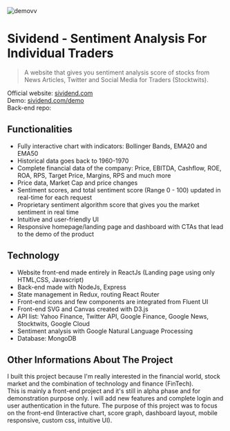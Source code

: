 
<img src="https://github.com/rey2424/sividend/blob/master/src/images/demovv.gif" alt="demovv">

# Sividend - Sentiment Analysis For Individual Traders
> A website that gives you sentiment analysis score of stocks from News Articles, Twitter and Social Media for Traders (Stocktwits).

Official website: [sividend.com](https://sividend.com) <br>
Demo: [sividend.com/demo](https://sividend.com/demo) <br>
Back-end repo: 


## Functionalities

- Fully interactive chart with indicators: Bollinger Bands, EMA20 and EMA50
- Historical data goes back to 1960-1970
- Complete financial data of the company: Price, EBITDA, Cashflow, ROE, ROA, RPS, Target Price, Margins, RPS and much more
- Price data, Market Cap and price changes
- Sentiment scores, and total sentiment score (Range 0 - 100) updated in real-time for each request
- Proprietary sentiment algorithm score that gives you the market sentiment in real time
- Intuitive and user-friendly UI
- Responsive homepage/landing page and dashboard with CTAs that lead to the demo of the product

## Technology

- Website front-end made entirely in ReactJs (Landing page using only HTML,CSS, Javascript)
- Back-end made with NodeJs, Express
- State management in Redux, routing React Router
- Front-end icons and few components are integrated from Fluent UI 
- Front-end SVG and Canvas created with D3.js
- API list: Yahoo Finance, Twitter API, Google Finance, Google News, Stocktwits, Google Cloud
- Sentiment analysis with Google Natural Language Processing
- Database: MongoDB


## Other Informations About The Project

I built this project because I'm really interested in the financial world, stock market and the combination of technology and finance (FinTech). <br>
This is mainly a front-end project and it's still in alpha phase and for demonstration purpose only. I will add new features and complete login and user authentication in the future. The purpose of this project was to focus on the front-end (Interactive chart, score graph, dashboard layout, mobile responsive, custom css, intuitive UI). <br>
 




